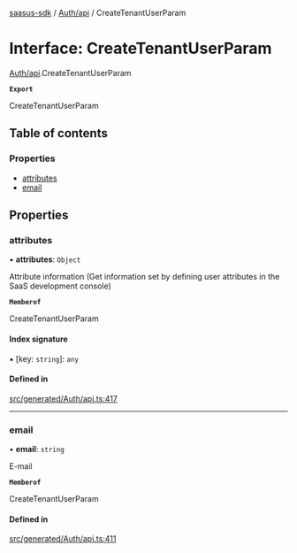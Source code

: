 [saasus-sdk](../README.md) / [Auth/api](../modules/Auth_api.md) / CreateTenantUserParam

# Interface: CreateTenantUserParam

[Auth/api](../modules/Auth_api.md).CreateTenantUserParam

**`Export`**

CreateTenantUserParam

## Table of contents

### Properties

- [attributes](Auth_api.CreateTenantUserParam.md#attributes)
- [email](Auth_api.CreateTenantUserParam.md#email)

## Properties

### attributes

• **attributes**: `Object`

Attribute information (Get information set by defining user attributes in the SaaS development console)

**`Memberof`**

CreateTenantUserParam

#### Index signature

▪ [key: `string`]: `any`

#### Defined in

[src/generated/Auth/api.ts:417](https://github.com/saasus-platform/saasus-sdk-javascript/blob/c67ac22/src/generated/Auth/api.ts#L417)

___

### email

• **email**: `string`

E-mail

**`Memberof`**

CreateTenantUserParam

#### Defined in

[src/generated/Auth/api.ts:411](https://github.com/saasus-platform/saasus-sdk-javascript/blob/c67ac22/src/generated/Auth/api.ts#L411)
